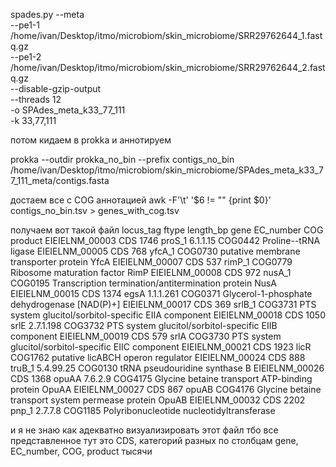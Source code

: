 spades.py --meta \
    --pe1-1 /home/ivan/Desktop/itmo/microbiom/skin_microbiome/SRR29762644_1.fastq.gz \
    --pe1-2 /home/ivan/Desktop/itmo/microbiom/skin_microbiome/SRR29762644_2.fastq.gz \
    --disable-gzip-output \
    --threads 12 \
    -o SPAdes_meta_k33_77_111 \
    -k 33,77,111

потом кидаем в prokka и аннотируем

prokka --outdir prokka_no_bin --prefix contigs_no_bin /home/ivan/Desktop/itmo/microbiom/skin_microbiome/SPAdes_meta_k33_77_111_meta/contigs.fasta

достаем все с COG аннотацией
awk -F'\t' '$6 != "" {print $0}' contigs_no_bin.tsv > genes_with_cog.tsv

получаем вот такой файл 
locus_tag	ftype	length_bp	gene	EC_number	COG	product
EIEIELNM_00003	CDS	1746	proS_1	6.1.1.15	COG0442	Proline--tRNA ligase
EIEIELNM_00005	CDS	768	yfcA_1		COG0730	putative membrane transporter protein YfcA
EIEIELNM_00007	CDS	537	rimP_1		COG0779	Ribosome maturation factor RimP
EIEIELNM_00008	CDS	972	nusA_1		COG0195	Transcription termination/antitermination protein NusA
EIEIELNM_00015	CDS	1374	egsA	1.1.1.261	COG0371	Glycerol-1-phosphate dehydrogenase [NAD(P)+]
EIEIELNM_00017	CDS	369	srlB_1		COG3731	PTS system glucitol/sorbitol-specific EIIA component
EIEIELNM_00018	CDS	1050	srlE	2.7.1.198	COG3732	PTS system glucitol/sorbitol-specific EIIB component
EIEIELNM_00019	CDS	579	srlA		COG3730	PTS system glucitol/sorbitol-specific EIIC component
EIEIELNM_00021	CDS	1923	licR		COG1762	putative licABCH operon regulator
EIEIELNM_00024	CDS	888	truB_1	5.4.99.25	COG0130	tRNA pseudouridine synthase B
EIEIELNM_00026	CDS	1368	opuAA	7.6.2.9	COG4175	Glycine betaine transport ATP-binding protein OpuAA
EIEIELNM_00027	CDS	867	opuAB		COG4176	Glycine betaine transport system permease protein OpuAB
EIEIELNM_00032	CDS	2202	pnp_1	2.7.7.8	COG1185	Polyribonucleotide nucleotidyltransferase

и я не знаю как адекватно визуализировать этот файл тбо все представленное тут это CDS, категорий разных по столбцам gene, EC_number, COG, product тысячи



